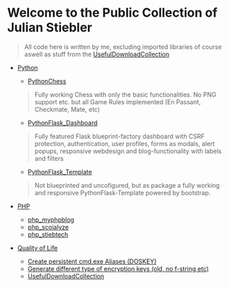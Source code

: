 # Welcome to the Public Collection of Julian Stiebler

> All code here is written by me, excluding imported libraries of course aswell as stuff from the [UsefulDownloadCollection]

* [Python](Python/README.md)
  * [PythonChess](Python/Python_Chess/README.md)
  > Fully working Chess with only the basic functionalities. No PNG support etc. but all Game Rules implemented (En Passant, Checkmate, Mate, etc)
  * [PythonFlask_Dashboard](Python/PythonFlask_Dashboard/README.md)
  > Fully featured Flask blueprint-factory dashboard with CSRF protection, authentication, user profiles, forms as modals, alert popups, responsive webdesign and blog-functionality with labels and filters
  * [PythonFlask_Template](Python/PythonFlask_Template/README.md)
  > Not blueprinted and uncofigured, but as package a fully working and responsive PythonFlask-Template powered by bootstrap.
 
* [PHP]
  * [php_myphpblog]
  * [php_scoialyze]
  * [php_stiebtech]
* [Quality of Life][QoL]
  * [Create persistent cmd.exe Aliases (DOSKEY)][CMDAliases]
  * [Generate different type of encryption keys (old, no f-string etc)][EncryptKeyGen]
  * [UsefulDownloadCollection][UsefulDownloadCollection]

[QoL]: QoL/README.md
[CMDAliases]: QoL/aliases.bat
[EncryptKeyGen]: QoL/gen_encryption_keys.py
[UsefulDownloadCollection]: QoL/useful_download_collection.md

[PHP]: PHP/README.md
[php_myphpblog]: PHP/MyPHPBlog/README.md
[php_scoialyze]: PHP/SOCIALYZE/README.md
[php_stiebtech]: PHP/stieb.tech/README.md